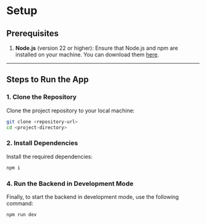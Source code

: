 # Setup

## Prerequisites

1. **Node.js** (version 22 or higher): Ensure that Node.js and npm are installed on your machine. You can download them [here](https://nodejs.org/).

---

## Steps to Run the App

### 1. Clone the Repository
Clone the project repository to your local machine:
```bash
git clone <repository-url>
cd <project-directory>
```

### 2. Install Dependencies
Install the required dependencies:
```bash
npm i
```

### 4. Run the Backend in Development Mode
Finally, to start the backend in development mode, use the following command:
```bash
npm run dev
```
